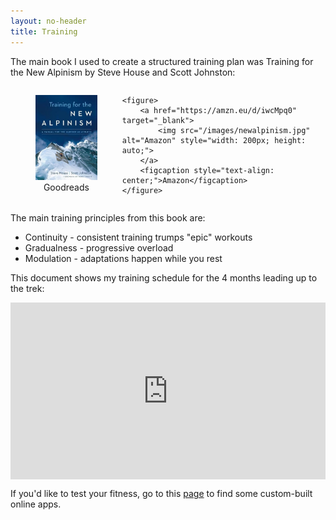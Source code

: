 ```yaml
---
layout: no-header
title: Training
---
```


The main book I used to create a structured training plan was Training for the New Alpinism by Steve House and Scott Johnston:

<div style="display: flex; justify-content: space-around;">
    <figure>
        <a href="https://www.goodreads.com/book/show/18342422-training-for-the-new-alpinism" target="_blank">
            <img src="/images/newalpinism.jpg" alt="Goodreads" style="width: 200px; height: auto;">
        </a>
        <figcaption style="text-align: center;">Goodreads</figcaption>
    </figure>

    <figure>
        <a href="https://amzn.eu/d/iwcMpq0" target="_blank">
            <img src="/images/newalpinism.jpg" alt="Amazon" style="width: 200px; height: auto;">
        </a>
        <figcaption style="text-align: center;">Amazon</figcaption>
    </figure>
</div>

The main training principles from this book are:
<ul>
  <li>Continuity - consistent training trumps "epic" workouts</li>
  <li>Gradualness - progressive overload</li>
  <li>Modulation - adaptations happen while you rest</li>
</ul>


This document shows my training schedule for the 4 months leading up to the trek:
<div style="position: relative; overflow: hidden; padding-top: 56.25%; width: 100%;">
    <iframe 
        src="https://docs.google.com/document/d/e/2PACX-1vRAMmarVnTiKNiqIr8FvDRM2EzYsSjRpjKemeP5xwF2TYgNwkklfj_ETslVLENP2nrUciTBjpQ7PvL_/pub?embedded=true" 
        style="position: absolute; top: 0; left: 0; width: 100%; height: 100%; border: 0;"
        title="Training Schedule Document">
    </iframe>
</div>



If you'd like to test your fitness, go to this [page](/streamlit-apps) to find some custom-built online apps.

